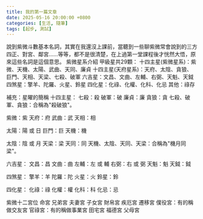 ```yaml
---
title: 我的第一篇文章
date: 2025-05-16 20:00:00 +0800
categories: [生活, 隨筆]
tags: [起步, 測試]
---
```


說到紫微斗數基本名詞，其實在我還沒上課前，當聽到一些聊紫微常會說到的三方四正、對宮、鄰宮......等等，都不是很清楚，在上過第一堂課程後才恍然大悟，原來這些名詞是這個意思。
紫微星系介紹
甲級星共29顆：
十四主星(紫微星系)：紫微、天機、太陽、武曲、天同、廉貞
十四主星(天府星系)：天府、太陰、貪狼、巨門、天相、天梁、七殺、破軍
六吉星：文昌、文曲、左輔、右弼、天魁、天鉞
四煞星：擎羊、陀羅、火星、鈴星
四化星：化祿、化權、化科、化忌
其他：祿存

補充：星曜的簡稱
十四主星：
七殺：殺
破軍：破
廉貞：廉
貪狼：貪
七殺、破軍、貪狼：合稱為"殺破狼"。

紫微：紫
天府：府
武曲：武
天相：相

太陽：陽 或 日
巨門：巨
天機：機

太陰：陰 或 月
天梁：梁
天同：同
天機、太陰、天同、天梁：合稱為"機月同梁"。

六吉星：
文昌：昌
文曲：曲
左輔：左 或 輔
右弼：右 或 弼
天魁：魁
天鉞：鉞

四煞星：
擎羊：羊
陀羅：陀
火星：火
鈴星：鈴

四化星：
化祿：祿
化權：權
化科：科
化忌：忌

紫微十二宮位
命宮
兄弟宮
夫妻宮
子女宮
財帛宮
疾厄宮
遷移宮
僕役宮：有的稱做交友宮
官祿宮：有的稱做事業宮
田宅宮
福德宮
父母宮

